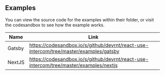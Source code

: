 ## Examples

You can view the source code for the examples within their folder, or visit the codesandbox to see how the example works.

| Name                                    | Link                                                                                 |
| --------------------------------------- | ------------------------------------------------------------------------------------ |
| Gatsby                                  | https://codesandbox.io/s/github/devrnt/react-use-intercom/tree/master/examples/gatsby                                                  |
| NextJS                   | https://codesandbox.io/s/github/devrnt/react-use-intercom/tree/master/examples/nextjs                 |

